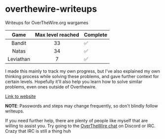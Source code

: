 # overthewire-writeups

Writeups for OverTheWire.org wargames

| Game      | Max level reached | Complete           |
|:---------:|:-----------------:| ------------------ |
| Bandit    | 33                | :white_check_mark: |
| Natas     | 34                | :white_check_mark: |
| Leviathan | 7                 | :white_check_mark: |

I made this mainly to track my own progress, but I've also explained my own thinking process while solving these problems, and gave further context for certain levels. Hopefully it'll also help you learn how to solve similar problems, even ones outside of Overthewire. 

[Link to website](https://overthewire.org/wargames/)

**NOTE**: Passwords and steps may change frequently, so don't blindly follow writeups.

If you need further help, there are plenty of people like myself that are willing to assist you. Try going to the [OverTheWire chat](https://overthewire.org/information/chat.html) on Discord or IRC. Crazy that IRC is still a thing huh
